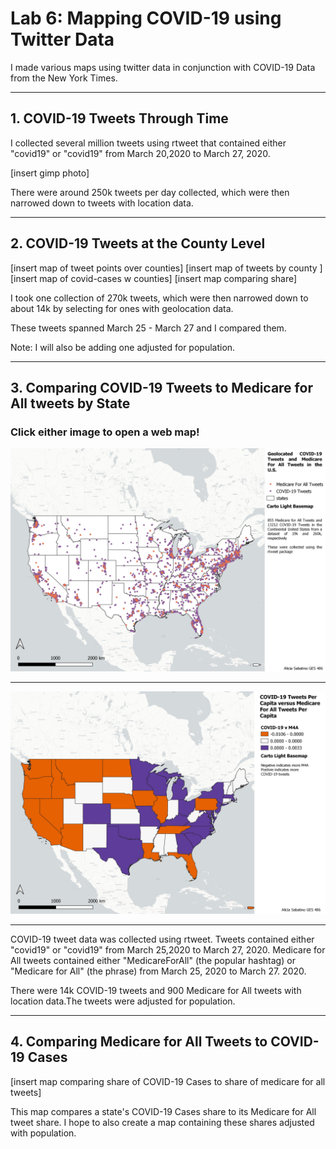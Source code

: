 # Lab 6: Mapping COVID-19 using Twitter Data

I made various maps using twitter data in conjunction with COVID-19 Data from the New York Times.

---

## 1. COVID-19 Tweets Through Time

I collected several million tweets using rtweet that contained either "covid19" or "covid19" from March 20,2020 to March 27, 2020.

[insert gimp photo]

There were around 250k tweets per day collected, which were then narrowed down to tweets with location data. 

---

## 2. COVID-19 Tweets at the County Level

[insert map of tweet points over counties]
[insert map of tweets by county ]
[insert map of covid-cases w counties]
[insert map comparing share]

I took one collection of 270k tweets, which were then narrowed down to about 14k by selecting for ones with geolocation data. 

These tweets spanned March 25 - March 27 and I compared them.

Note: I will also be adding one adjusted for population.

---

## 3. Comparing COVID-19 Tweets to Medicare for All tweets by State
### Click either image to open a web map!
[<img src="picsforweb/m4a_covid_pts.jpeg"/>](/projects/lab6/group3_1/index.html)

---

[<img src="m4a_covid_state.jpeg"/>](/projects/lab6/group3_3/index.html)

---

COVID-19 tweet data was collected using rtweet. Tweets contained either "covid19" or "covid19" from March 25,2020 to March 27, 2020.
Medicare for All tweets contained either "MedicareForAll" (the popular hashtag) or "Medicare for All" (the phrase) from March 25, 2020 to March 27. 2020.

There were 14k COVID-19 tweets and 900 Medicare for All tweets with location data.The tweets were adjusted for population.

---

## 4. Comparing Medicare for All Tweets to COVID-19 Cases

[insert map comparing share of COVID-19 Cases to share of medicare for all tweets]

This map compares a state's COVID-19 Cases share to its Medicare for All tweet share.
I hope to also create a map containing these shares adjusted with population.

